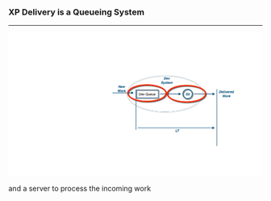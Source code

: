 <!-- .slide: data-background="resources/footer.svg" data-background-size="contain" data-background-position="bottom"  -->

### **XP Delivery is a Queueing System**

- - -

<img class="plain" src="resources/queue-01-dev-system-server.png" />


<aside class="notes">
  <p>
    and a server to process the incoming work
  </p>
</aside>
